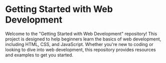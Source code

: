 # Getting Started with Web Development

Welcome to the "Getting Started with Web Development" repository! This project is designed to help beginners learn the basics of web development, including HTML, CSS, and JavaScript. Whether you're new to coding or looking to dive into web development, this repository provides resources and examples to get you started.
